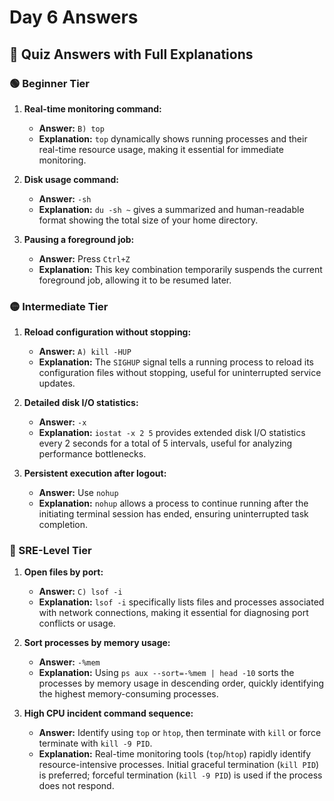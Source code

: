 # Day 6 Answers

## 📖 Quiz Answers with Full Explanations

### 🟢 Beginner Tier

1. **Real-time monitoring command:**
   - **Answer:** `B) top`
   - **Explanation:** `top` dynamically shows running processes and their real-time resource usage, making it essential for immediate monitoring.

2. **Disk usage command:**
   - **Answer:** `-sh`
   - **Explanation:** `du -sh ~` gives a summarized and human-readable format showing the total size of your home directory.

3. **Pausing a foreground job:**
   - **Answer:** Press `Ctrl+Z`
   - **Explanation:** This key combination temporarily suspends the current foreground job, allowing it to be resumed later.

### 🟡 Intermediate Tier

1. **Reload configuration without stopping:**
   - **Answer:** `A) kill -HUP`
   - **Explanation:** The `SIGHUP` signal tells a running process to reload its configuration files without stopping, useful for uninterrupted service updates.

2. **Detailed disk I/O statistics:**
   - **Answer:** `-x`
   - **Explanation:** `iostat -x 2 5` provides extended disk I/O statistics every 2 seconds for a total of 5 intervals, useful for analyzing performance bottlenecks.

3. **Persistent execution after logout:**
   - **Answer:** Use `nohup`
   - **Explanation:** `nohup` allows a process to continue running after the initiating terminal session has ended, ensuring uninterrupted task completion.

### 🔴 SRE-Level Tier

1. **Open files by port:**
   - **Answer:** `C) lsof -i`
   - **Explanation:** `lsof -i` specifically lists files and processes associated with network connections, making it essential for diagnosing port conflicts or usage.

2. **Sort processes by memory usage:**
   - **Answer:** `-%mem`
   - **Explanation:** Using `ps aux --sort=-%mem | head -10` sorts the processes by memory usage in descending order, quickly identifying the highest memory-consuming processes.

3. **High CPU incident command sequence:**
   - **Answer:** Identify using `top` or `htop`, then terminate with `kill` or force terminate with `kill -9 PID`.
   - **Explanation:** Real-time monitoring tools (`top`/`htop`) rapidly identify resource-intensive processes. Initial graceful termination (`kill PID`) is preferred; forceful termination (`kill -9 PID`) is used if the process does not respond.
